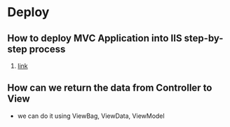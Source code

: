 # Deploy
## How to deploy MVC Application into IIS step-by-step process

1. [link](https://www.youtube.com/watch?v=PPaqVyBkwMk)

## How can we return the data from Controller to View 

 - we can do it using ViewBag, ViewData, ViewModel
